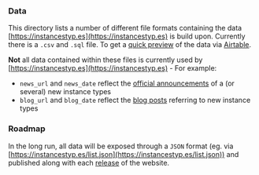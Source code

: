 ### Data

This directory lists a number of different file formats containing the data [https://instancestyp.es](https://instancestyp.es) is build upon.
Currently there is a `.csv` and `.sql` file. To get a [quick preview](https://airtable.com/shrsQTfpn4nBjTFFL) of the data via [Airtable](https://airtable.com).

**Not** all data contained within these files is currently used by [https://instancestyp.es](https://instancestyp.es) - For example: 
* `news_url` and `news_date` reflect the [official announcements](https://aws.amazon.com/new/) of a (or several) new instance types
* `blog_url` and `blog_date` reflect the [blog posts](https://aws.amazon.com/blogs/) referring to new instance types 

### Roadmap
In the long run, all data will be exposed through a `JSON` format (eg. via [https://instancestyp.es/list.json](https://instancestyp.es/list.json))  and published along with each [release](https://github.com/nrollr/ec2-timeline/releases) of the website.
